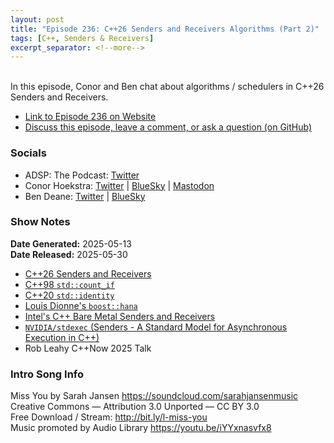 ```yaml
---
layout: post
title: "Episode 236: C++26 Senders and Receivers Algorithms (Part 2)"
tags: [C++, Senders & Receivers]
excerpt_separator: <!--more-->
---
```


<div id="buzzsprout-player-17250740"></div><script src="https://www.buzzsprout.com/1501960/episodes/17250740-episode-236-c-26-senders-and-receivers-algorithms-part-2.js?container_id=buzzsprout-player-17250740&player=small" type="text/javascript" charset="utf-8"></script>

<br>In this episode, Conor and Ben chat about algorithms / schedulers in C++26 Senders and Receivers.

<!--more-->

* [Link to Episode 236 on Website](https://adspthepodcast.com/2025/05/30/Episode-236.html)
* [Discuss this episode, leave a comment, or ask a question (on GitHub)](https://github.com/codereport/adsp2/discussions/135)

### Socials
 
* ADSP: The Podcast: [Twitter](https://twitter.com/adspthepodcast)
* Conor Hoekstra: [Twitter](https://twitter.com/code_report) \| [BlueSky](https://bsky.app/profile/codereport.bsky.social) \| [Mastodon](https://mastodon.social/@code_report)
* Ben Deane: [Twitter](https://x.com/ben_deane) \| [BlueSky](https://bsky.app/profile/elbeno.com)

### Show Notes

**Date Generated:** 2025-05-13 <br>
**Date Released:** 2025-05-30

* [C++26 Senders and Receivers](https://en.cppreference.com/w/cpp/execution)
* [C++98 `std::count_if`](https://en.cppreference.com/w/cpp/algorithm/count)
* [C++20 `std::identity`](https://en.cppreference.com/w/cpp/utility/functional/identity)
* [Louis Dionne's `boost::hana`](https://www.boost.org/doc/libs/1_79_0/libs/hana/doc/html/index.html)
* [Intel's C++ Bare Metal Senders and Receivers](https://github.com/intel/cpp-baremetal-senders-and-receivers)
* [`NVIDIA/stdexec` (Senders - A Standard Model for Asynchronous Execution in C++)](https://github.com/NVIDIA/stdexec)
* Rob Leahy C++Now 2025 Talk

### Intro Song Info
 
Miss You by Sarah Jansen https://soundcloud.com/sarahjansenmusic<br>
Creative Commons — Attribution 3.0 Unported — CC BY 3.0<br>
Free Download / Stream: http://bit.ly/l-miss-you<br>
Music promoted by Audio Library https://youtu.be/iYYxnasvfx8<br>
